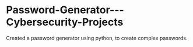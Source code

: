 # Password-Generator---Cybersecurity-Projects
Created a password generator using python, to create complex passwords.
